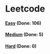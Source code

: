 # Leetcode

<h4><a href="https://github.com/lon-yang/leetcode/blob/master/docs/Easy.md">Easy</a>  (Done: 106)</h4>
<h4><a href="https://github.com/lon-yang/leetcode/blob/master/docs/Medium.md">Medium</a>  (Done: 5)</h4>
<h4><a href="https://github.com/lon-yang/leetcode/blob/master/docs/Hard.md">Hard</a>  (Done: 0)</h4>
